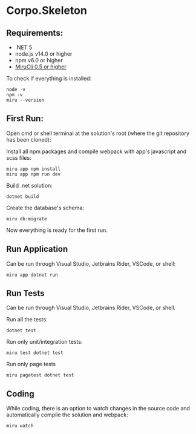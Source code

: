 # Corpo.Skeleton

## Requirements:

* .NET 5
* node.js v14.0 or higher
* npm v6.0 or higher
* [MiruCli 0.5 or higher](https://mirufx.github.io/Introduction/GettingStarted.html#installing)

To check if everything is installed:

```shell
node -v
npm -v
miru --version
```

## First Run:

Open cmd or shell terminal at the solution's root (where the git repository has been cloned):

Install all npm packages and compile webpack with app's javascript and scss files:

```shell
miru app npm install
miru app npm run dev
```

Build .net solution:
```shell
dotnet build
```

Create the database's schema:
```shell
miru db:migrate
```

Now everything is ready for the first run.

## Run Application

Can be run through Visual Studio, Jetbrains Rider, VSCode, or shell:
```shell
miru app dotnet run
```

## Run Tests

Can be run through Visual Studio, Jetbrains Rider, VSCode, or shell.

Run all the tests:

```shell
dotnet test
```

Run only unit/integration tests:

```shell
miru test dotnet test
```

Run only page tests

```shell
miru pagetest dotnet test
```

## Coding

While coding, there is an option to watch changes in the source code and automatically compile the solution and webpack:

```shell
miru watch
```
